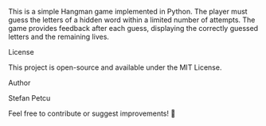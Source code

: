 This is a simple Hangman game implemented in Python. The player must guess the letters of a hidden word within a limited number of attempts. The game provides feedback after each guess, displaying the correctly guessed letters and the remaining lives.

License

This project is open-source and available under the MIT License.

Author

Stefan Petcu

Feel free to contribute or suggest improvements! 🚀

